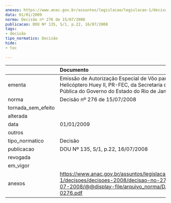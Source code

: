 ```yaml
---
anexos: https://www.anac.gov.br/assuntos/legislacao/legislacao-1/decisoes/decisoes-2008/decisao-no-276-de-15-07-2008/@@display-file/arquivo_norma/DA2008-0276.pdf
data: 01/01/2009
norma: Decisão nº 276 de 15/07/2008
publicacao: DOU Nº 135, S/1, p.22, 16/07/2008
tags:
- decisão
tipo_normatico: Decisão
hide: 
- toc 
 
---
```


|                    | Documento                                                                                                                                                 |
|:-------------------|:----------------------------------------------------------------------------------------------------------------------------------------------------------|
| ementa             | Emissão de Autorização Especial de Vôo para o Helicóptero Huey II, PR-FEC, da Secretaria de Segurança Pública do Governo do Estado do Rio de Janeiro.     |
| norma              | Decisão nº 276 de 15/07/2008                                                                                                                              |
| tornada_sem_efeito |                                                                                                                                                           |
| alterada           |                                                                                                                                                           |
| data               | 01/01/2009                                                                                                                                                |
| outros             |                                                                                                                                                           |
| tipo_normatico     | Decisão                                                                                                                                                   |
| publicacao         | DOU Nº 135, S/1, p.22, 16/07/2008                                                                                                                         |
| revogada           |                                                                                                                                                           |
| em_vigor           |                                                                                                                                                           |
| anexos             | https://www.anac.gov.br/assuntos/legislacao/legislacao-1/decisoes/decisoes-2008/decisao-no-276-de-15-07-2008/@@display-file/arquivo_norma/DA2008-0276.pdf |